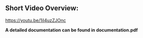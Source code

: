 ## Short Video Overview:
https://youtu.be/1il4uzZJOnc

**A detailed documentation can be found in documentation.pdf**
